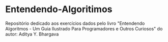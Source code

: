 # Entendendo-Algoritimos
Repositório dedicado aos exercícios dados pelo livro "Entendendo Algoritmos - Um Guia Ilustrado Para Programadores e Outros Curiosos"  do autor: Aditya Y. Bhargava
